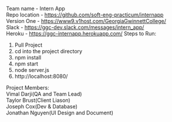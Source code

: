 Team name - Intern App
<br>
Repo location - https://github.com/soft-eng-practicum/internapp
<br>
Version One - https://www9.v1host.com/GeorgiaGwinnettCollege/
<br>
Slack - https://ggc-dev.slack.com/messages/intern_app/
<br>
Heroku - https://ggc-internapp.herokuapp.com/
Steps to Run:
<br>
1. Pull Project<br>
2. cd into the project directory<br>
3. npm install<br>
4. npm start<br>
5. node server.js<br>
6. http://localhost:8080/<br>

Project Members:
<br>
Vimal Darji(QA and Team Lead)
<br>
Taylor Brust(Client Liason)
<br>
Joseph Cox(Dev & Database)
<br>
Jonathan Nguyen(UI Design and Document)
